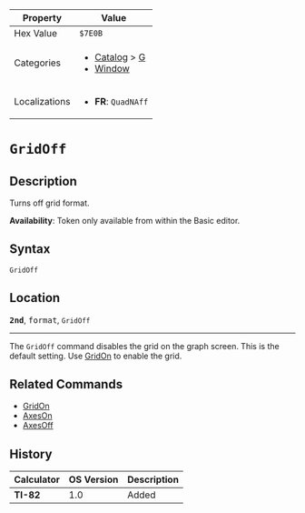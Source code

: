 | Property      | Value |
|---------------|-------|
| Hex Value     | `$7E0B`|
| Categories    | <ul><li>[Catalog](<../categories/Catalog.md>) > [G](<../categories/Catalog.md#G>)</li><li>[Window](<../categories/Window.md>)</li></ul> |
| Localizations | <ul><li><b>FR</b>: `QuadNAff`</li></ul> |

# `GridOff`

## Description
Turns off grid format.


<b>Availability</b>: Token only available from within the Basic editor.

## Syntax
`GridOff`

## Location
<tt><kbd><b>2nd</b></kbd></tt>, <kbd>format</kbd>, `GridOff`
<hr>

The `GridOff` command disables the grid on the graph screen. This is the default setting. Use [GridOn](/gridon) to enable the grid.

## Related Commands

*   [GridOn](/gridon)
*   [AxesOn](/axeson)
*   [AxesOff](/axesoff)

## History
| Calculator | OS Version | Description |
|------------|------------|-------------|
| <b>TI-82</b> | 1.0 | Added |


